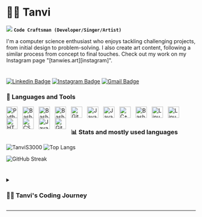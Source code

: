 # 🚴‍♀ Tanvi
![](https://img.shields.io/static/v1?label=TanviS3000+views&message=1234567890&color=007ec6&style=for-the-badge)
**`Code Craftsman (Developer/Singer/Artist)`**

I'm a computer science enthusiast who enjoys tackling challenging projects, from initial design to problem-solving. I also create art content, following a similar process from concept to final touches. Check out my work on my Instagram page "[tanwies.art][instagram]".
# 
[![Linkedin Badge](https://img.shields.io/badge/-tanvisuryavanshi-blue?style=flat-square&logo=Linkedin&logoColor=white&link=https://www.linkedin.com/in/tanvisuryavanshi/)](https://www.linkedin.com/in/tanvisuryavanshi/)
[![Instagram Badge](https://img.shields.io/badge/-tanwies.art-purple?style=flat-square&logo=instagram&logoColor=white&link=https://instagram.com/tanwies.art/)](https://instagram.com/tanwies.art)
[![Gmail Badge](https://img.shields.io/badge/-tanvisuryavanshi01@gmail.com-c14438?style=flat-square&logo=Gmail&logoColor=white&link=mailto:tanvisuryavanshi01@gmail.com)](mailto:tanvisuryavanshi01@gmail.com)


### 🎁 Languages and Tools

<img align="left" alt="Python" width="30px" style="padding-right:10px;" src="https://cdn.jsdelivr.net/gh/devicons/devicon/icons/python/python-plain.svg" />
<img align="left" alt="Bash" width="30px" style="padding-right:10px;" src="https://cdn.jsdelivr.net/gh/devicons/devicon/icons/pycharm/pycharm-original.svg" />
<img align="left" alt="Bash" width="30px" style="padding-right:10px;" src="https://cdn.jsdelivr.net/gh/devicons/devicon/icons/anaconda/anaconda-original.svg" />       
<img align="left" alt="Bash" width="30px" style="padding-right:10px;" src="https://cdn.jsdelivr.net/gh/devicons/devicon/icons/r/r-original.svg" />
<img align="left" alt="GitHub" width="30px" style="padding-right:10px;" src="https://cdn.jsdelivr.net/gh/devicons/devicon/icons/mysql/mysql-original.svg" />
<img align="left" alt="Java" width="30px" style="padding-right:10px;" src="https://cdn.jsdelivr.net/gh/devicons/devicon/icons/java/java-original.svg"/>
<img align="left" alt="Java" width="30px" style="padding-right:10px;" src="https://cdn.jsdelivr.net/gh/devicons/devicon/icons/c/c-original.svg" />      
<img align="left" alt="C++" width="30px" style="padding-right:10px;" src="https://cdn.jsdelivr.net/gh/devicons/devicon/icons/cplusplus/cplusplus-line.svg" />
<img align="left" alt="Bash" width="30px" style="padding-right:10px;" src="https://cdn.jsdelivr.net/gh/devicons/devicon/icons/bash/bash-original.svg" />
<img align="left" alt="Linux" width="30px" style="padding-right:10px;" src="https://cdn.jsdelivr.net/gh/devicons/devicon/icons/linux/linux-original.svg" />
<img align="left" alt="Linux" width="30px" style="padding-right:10px;" src="https://cdn.jsdelivr.net/gh/devicons/devicon/icons/androidstudio/androidstudio-original.svg" />
<img align="left" alt="HTML" width="30px" style="padding-right:10px;" src="https://cdn.jsdelivr.net/gh/devicons/devicon/icons/html5/html5-plain.svg" />
<img align="left" alt="CSS" width="30px" style="padding-right:10px;" src="https://cdn.jsdelivr.net/gh/devicons/devicon/icons/css3/css3-plain.svg" />
<img align="left" alt="JavaScript" width="30px" style="padding-right:10px;" src="https://cdn.jsdelivr.net/gh/devicons/devicon/icons/javascript/javascript-plain.svg" />
<img align="left" alt="GitHub" width="30px" style="padding-right:10px;" src="https://cdn.jsdelivr.net/gh/devicons/devicon/icons/github/github-original.svg" />
                    
<br />

#

### 📊 Stats and mostly used languages

![TanviS3000](https://github-readme-stats.vercel.app/api?username=TanviS3000&show_icons=true&theme=gruvbox)
![Top Langs](https://github-readme-stats.vercel.app/api/top-langs/?username=TanviS3000&hide=TeX&layout=compact)

![GitHub Streak](https://streak-stats.demolab.com?user=TanviS3000&theme=gruvbox&border_radius=4.5)

#

<details>
 <summary><h3>👨‍💻 Tanvi's Coding Journey</h3></summary>

I first encountered computer science in junior college and was immediately drawn to it. Recognizing it as my strength, I decided to persue CS degree. Currently, I'm on track to graduate in 2024 and enjoy delving into practical projects in my free time.
</details>

---
#


